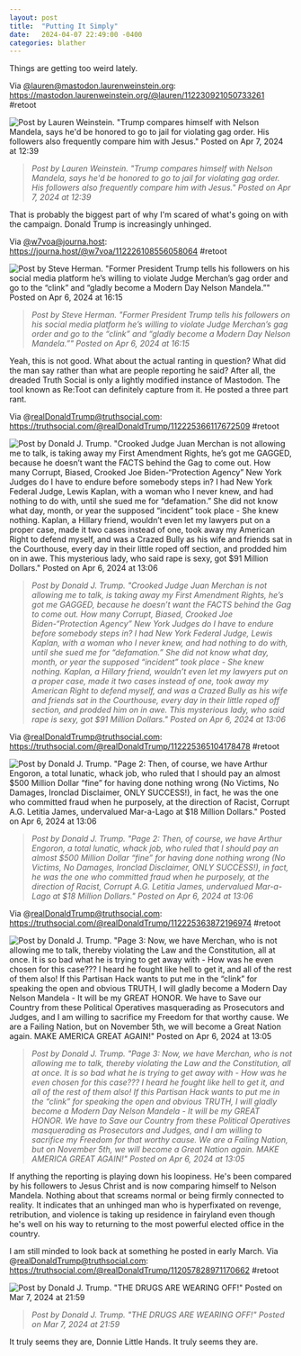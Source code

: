 ```yaml
---
layout: post
title:  "Putting It Simply"
date:   2024-04-07 22:49:00 -0400
categories: blather
---
```

Things are getting too weird lately.

Via [@lauren@mastodon.laurenweinstein.org](https://mastodon.laurenweinstein.org/@lauren/): <https://mastodon.laurenweinstein.org/@lauren/112230921050733261> #retoot

![Post by Lauren Weinstein. "Trump compares himself with Nelson Mandela, says he'd be honored to go to jail for violating gag order. His followers also frequently compare him with Jesus." Posted on Apr 7, 2024 at 12:39]({{site.url}}/img/mando.jpg)

>*Post by Lauren Weinstein. "Trump compares himself with Nelson Mandela, says he'd be honored to go to jail for violating gag order. His followers also frequently compare him with Jesus." Posted on Apr 7, 2024 at 12:39*

That is probably the biggest part of why I'm scared of what's going on with the campaign.  Donald Trump is increasingly unhinged.

Via [@w7voa@journa.host](https://journa.host/@w7voa/): <https://journa.host/@w7voa/112226108556058064> #retoot

![Post by Steve Herman. "Former President Trump tells his followers on his social media platform he’s willing to violate Judge Merchan’s gag order and go to the  “clink” and “gladly become a Modern Day Nelson Mandela.”" Posted on Apr 6, 2024 at 16:15]({{site.url}}/img/clink.jpg)

>*Post by Steve Herman. "Former President Trump tells his followers on his social media platform he’s willing to violate Judge Merchan’s gag order and go to the  “clink” and “gladly become a Modern Day Nelson Mandela.”" Posted on Apr 6, 2024 at 16:15*

Yeah, this is not good.  What about the actual ranting in question?  What did the man say rather than what are people reporting he said?  After all, the dreaded Truth Social is only a lightly modified instance of Mastodon.  The tool known as Re:Toot can definitely capture from it.  He posted a three part rant.

Via @realDonaldTrump@truthsocial.com: https://truthsocial.com/@realDonaldTrump/112225366117672509 #retoot

![Post by Donald J. Trump. "Crooked Judge Juan Merchan is not allowing me to talk, is taking away my First Amendment Rights, he’s got me GAGGED, because he doesn’t want the FACTS behind the Gag to come out. How many Corrupt, Biased, Crooked Joe Biden-“Protection Agency” New York Judges do I have to endure before somebody steps in? I had New York Federal Judge, Lewis Kaplan, with a woman who I never knew, and had nothing to do with, until she sued me for “defamation.” She did not know what day, month, or year the supposed “incident” took place - She knew nothing. Kaplan, a Hillary friend, wouldn’t even let my lawyers put on a proper case, made it two cases instead of one, took away my American Right to defend myself, and was a Crazed Bully as his wife and friends sat in the Courthouse, every day in their little roped off section, and prodded him on in awe. This mysterious lady, who said rape is sexy, got $91 Million Dollars." Posted on Apr 6, 2024 at 13:06]({{site.url}}/img/mand1.jpg)

>*Post by Donald J. Trump. "Crooked Judge Juan Merchan is not allowing me to talk, is taking away my First Amendment Rights, he’s got me GAGGED, because he doesn’t want the FACTS behind the Gag to come out. How many Corrupt, Biased, Crooked Joe Biden-“Protection Agency” New York Judges do I have to endure before somebody steps in? I had New York Federal Judge, Lewis Kaplan, with a woman who I never knew, and had nothing to do with, until she sued me for “defamation.” She did not know what day, month, or year the supposed “incident” took place - She knew nothing. Kaplan, a Hillary friend, wouldn’t even let my lawyers put on a proper case, made it two cases instead of one, took away my American Right to defend myself, and was a Crazed Bully as his wife and friends sat in the Courthouse, every day in their little roped off section, and prodded him on in awe. This mysterious lady, who said rape is sexy, got $91 Million Dollars." Posted on Apr 6, 2024 at 13:06*

Via @realDonaldTrump@truthsocial.com: https://truthsocial.com/@realDonaldTrump/112225365104178478 #retoot

![Post by Donald J. Trump. "Page 2: Then, of course, we have Arthur Engoron, a total lunatic, whack job, who ruled that I should pay an almost $500 Million Dollar “fine” for having done nothing wrong (No Victims, No Damages, Ironclad Disclaimer, ONLY SUCCESS!), in fact, he was the one who committed fraud when he purposely, at the direction of Racist, Corrupt A.G. Letitia James, undervalued Mar-a-Lago at $18 Million Dollars." Posted on Apr 6, 2024 at 13:06]({{site.url}}/img/mand2.jpg)

>*Post by Donald J. Trump. "Page 2: Then, of course, we have Arthur Engoron, a total lunatic, whack job, who ruled that I should pay an almost $500 Million Dollar “fine” for having done nothing wrong (No Victims, No Damages, Ironclad Disclaimer, ONLY SUCCESS!), in fact, he was the one who committed fraud when he purposely, at the direction of Racist, Corrupt A.G. Letitia James, undervalued Mar-a-Lago at $18 Million Dollars." Posted on Apr 6, 2024 at 13:06*

Via @realDonaldTrump@truthsocial.com: https://truthsocial.com/@realDonaldTrump/112225363872196974 #retoot

![Post by Donald J. Trump. "Page 3: Now, we have Merchan, who is not allowing me to talk, thereby violating the Law and the Constitution, all at once. It is so bad what he is trying to get away with - How was he even chosen for this case??? I heard he fought like hell to get it, and all of the rest of them also! If this Partisan Hack wants to put me in the “clink” for speaking the open and obvious TRUTH, I will gladly become a Modern Day Nelson Mandela - It will be my GREAT HONOR. We have to Save our Country from these Political Operatives masquerading as Prosecutors and Judges, and I am willing to sacrifice my Freedom for that worthy cause. We are a Failing Nation, but on November 5th, we will become a Great Nation again. MAKE AMERICA GREAT AGAIN!" Posted on Apr 6, 2024 at 13:05]({{site.url}}/img/mand3.jpg)

>*Post by Donald J. Trump. "Page 3: Now, we have Merchan, who is not allowing me to talk, thereby violating the Law and the Constitution, all at once. It is so bad what he is trying to get away with - How was he even chosen for this case??? I heard he fought like hell to get it, and all of the rest of them also! If this Partisan Hack wants to put me in the “clink” for speaking the open and obvious TRUTH, I will gladly become a Modern Day Nelson Mandela - It will be my GREAT HONOR. We have to Save our Country from these Political Operatives masquerading as Prosecutors and Judges, and I am willing to sacrifice my Freedom for that worthy cause. We are a Failing Nation, but on November 5th, we will become a Great Nation again. MAKE AMERICA GREAT AGAIN!" Posted on Apr 6, 2024 at 13:05*

If anything the reporting is playing down his loopiness.  He's been compared by his followers to Jesus Christ and is now comparing himself to Nelson Mandela.  Nothing about that screams normal or being firmly connected to reality.  It indicates that an unhinged man who is hyperfixated on revenge, retribution, and violence is taking up residence in fairyland even though he's well on his way to returning to the most powerful elected office in the country.

I am still minded to look back at something he posted in early March.  Via @realDonaldTrump@truthsocial.com: https://truthsocial.com/@realDonaldTrump/112057828971170662 #retoot

![Post by Donald J. Trump. "THE DRUGS ARE WEARING OFF!" Posted on Mar 7, 2024 at 21:59]({{site.url}}/img/thedrugsarewearingoff.jpg)

>*Post by Donald J. Trump. "THE DRUGS ARE WEARING OFF!" Posted on Mar 7, 2024 at 21:59*

It truly seems they are, Donnie Little Hands.  It truly seems they are.